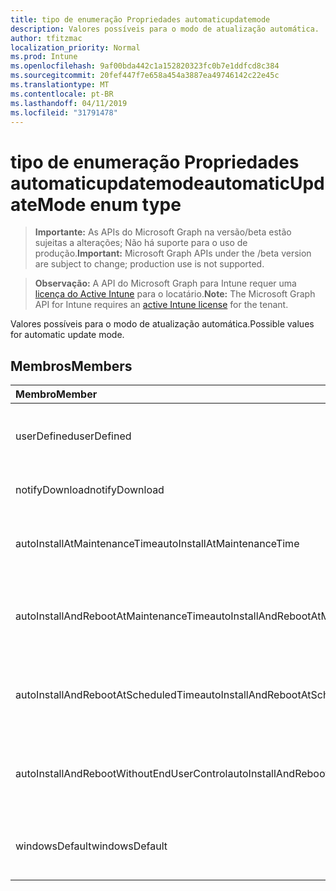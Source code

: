 ```yaml
---
title: tipo de enumeração Propriedades automaticupdatemode
description: Valores possíveis para o modo de atualização automática.
author: tfitzmac
localization_priority: Normal
ms.prod: Intune
ms.openlocfilehash: 9af00bda442c1a152820323fc0b7e1ddfcd8c384
ms.sourcegitcommit: 20fef447f7e658a454a3887ea49746142c22e45c
ms.translationtype: MT
ms.contentlocale: pt-BR
ms.lasthandoff: 04/11/2019
ms.locfileid: "31791478"
---
```

# <a name="automaticupdatemode-enum-type"></a><span data-ttu-id="c819c-103">tipo de enumeração Propriedades automaticupdatemode</span><span class="sxs-lookup"><span data-stu-id="c819c-103">automaticUpdateMode enum type</span></span>

> <span data-ttu-id="c819c-104">**Importante:** As APIs do Microsoft Graph na versão/beta estão sujeitas a alterações; Não há suporte para o uso de produção.</span><span class="sxs-lookup"><span data-stu-id="c819c-104">**Important:** Microsoft Graph APIs under the /beta version are subject to change; production use is not supported.</span></span>

> <span data-ttu-id="c819c-105">**Observação:** A API do Microsoft Graph para Intune requer uma [licença do Active Intune](https://go.microsoft.com/fwlink/?linkid=839381) para o locatário.</span><span class="sxs-lookup"><span data-stu-id="c819c-105">**Note:** The Microsoft Graph API for Intune requires an [active Intune license](https://go.microsoft.com/fwlink/?linkid=839381) for the tenant.</span></span>

<span data-ttu-id="c819c-106">Valores possíveis para o modo de atualização automática.</span><span class="sxs-lookup"><span data-stu-id="c819c-106">Possible values for automatic update mode.</span></span>

## <a name="members"></a><span data-ttu-id="c819c-107">Membros</span><span class="sxs-lookup"><span data-stu-id="c819c-107">Members</span></span>
|<span data-ttu-id="c819c-108">Membro</span><span class="sxs-lookup"><span data-stu-id="c819c-108">Member</span></span>|<span data-ttu-id="c819c-109">Valor</span><span class="sxs-lookup"><span data-stu-id="c819c-109">Value</span></span>|<span data-ttu-id="c819c-110">Descrição</span><span class="sxs-lookup"><span data-stu-id="c819c-110">Description</span></span>|
|:---|:---|:---|
|<span data-ttu-id="c819c-111">userDefined</span><span class="sxs-lookup"><span data-stu-id="c819c-111">userDefined</span></span>|<span data-ttu-id="c819c-112">,0</span><span class="sxs-lookup"><span data-stu-id="c819c-112">0</span></span>|<span data-ttu-id="c819c-113">Definido pelo usuário, valor padrão, sem intenção.</span><span class="sxs-lookup"><span data-stu-id="c819c-113">User Defined, default value, no intent.</span></span>|
|<span data-ttu-id="c819c-114">notifyDownload</span><span class="sxs-lookup"><span data-stu-id="c819c-114">notifyDownload</span></span>|<span data-ttu-id="c819c-115">1</span><span class="sxs-lookup"><span data-stu-id="c819c-115">1</span></span>|<span data-ttu-id="c819c-116">Notifique o download.</span><span class="sxs-lookup"><span data-stu-id="c819c-116">Notify on download.</span></span>|
|<span data-ttu-id="c819c-117">autoInstallAtMaintenanceTime</span><span class="sxs-lookup"><span data-stu-id="c819c-117">autoInstallAtMaintenanceTime</span></span>|<span data-ttu-id="c819c-118">duas</span><span class="sxs-lookup"><span data-stu-id="c819c-118">2</span></span>|<span data-ttu-id="c819c-119">Instalação automática no momento da manutenção.</span><span class="sxs-lookup"><span data-stu-id="c819c-119">Auto-install at maintenance time.</span></span>|
|<span data-ttu-id="c819c-120">autoInstallAndRebootAtMaintenanceTime</span><span class="sxs-lookup"><span data-stu-id="c819c-120">autoInstallAndRebootAtMaintenanceTime</span></span>|<span data-ttu-id="c819c-121">3D</span><span class="sxs-lookup"><span data-stu-id="c819c-121">3</span></span>|<span data-ttu-id="c819c-122">Instalação automática e reinicialização no momento da manutenção.</span><span class="sxs-lookup"><span data-stu-id="c819c-122">Auto-install and reboot at maintenance time.</span></span>|
|<span data-ttu-id="c819c-123">autoInstallAndRebootAtScheduledTime</span><span class="sxs-lookup"><span data-stu-id="c819c-123">autoInstallAndRebootAtScheduledTime</span></span>|<span data-ttu-id="c819c-124">quatro</span><span class="sxs-lookup"><span data-stu-id="c819c-124">4</span></span>|<span data-ttu-id="c819c-125">Instalação automática e reinicialização no horário agendado.</span><span class="sxs-lookup"><span data-stu-id="c819c-125">Auto-install and reboot at scheduled time.</span></span>|
|<span data-ttu-id="c819c-126">autoInstallAndRebootWithoutEndUserControl</span><span class="sxs-lookup"><span data-stu-id="c819c-126">autoInstallAndRebootWithoutEndUserControl</span></span>|<span data-ttu-id="c819c-127">0,5</span><span class="sxs-lookup"><span data-stu-id="c819c-127">5</span></span>|<span data-ttu-id="c819c-128">Instalação e reinício automáticos sem controle de usuário final</span><span class="sxs-lookup"><span data-stu-id="c819c-128">Auto-install and restart without end-user control</span></span>|
|<span data-ttu-id="c819c-129">windowsDefault</span><span class="sxs-lookup"><span data-stu-id="c819c-129">windowsDefault</span></span>|<span data-ttu-id="c819c-130">6</span><span class="sxs-lookup"><span data-stu-id="c819c-130">6</span></span>|<span data-ttu-id="c819c-131">ReDefina como o valor padrão do Windows.</span><span class="sxs-lookup"><span data-stu-id="c819c-131">Reset to Windows default value.</span></span>|





